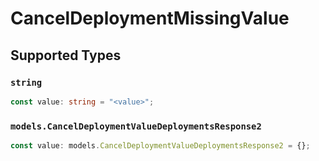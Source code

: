 # CancelDeploymentMissingValue


## Supported Types

### `string`

```typescript
const value: string = "<value>";
```

### `models.CancelDeploymentValueDeploymentsResponse2`

```typescript
const value: models.CancelDeploymentValueDeploymentsResponse2 = {};
```

